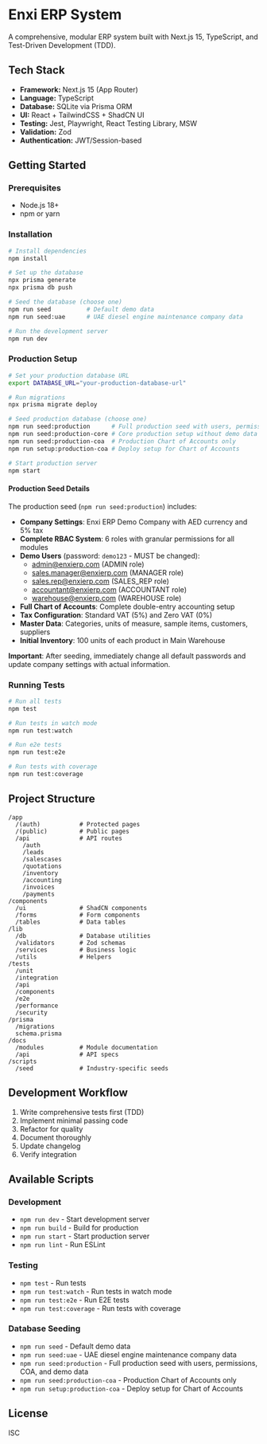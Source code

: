 # Enxi ERP System

A comprehensive, modular ERP system built with Next.js 15, TypeScript, and Test-Driven Development (TDD).

## Tech Stack

- **Framework:** Next.js 15 (App Router)
- **Language:** TypeScript
- **Database:** SQLite via Prisma ORM
- **UI:** React + TailwindCSS + ShadCN UI
- **Testing:** Jest, Playwright, React Testing Library, MSW
- **Validation:** Zod
- **Authentication:** JWT/Session-based

## Getting Started

### Prerequisites

- Node.js 18+ 
- npm or yarn

### Installation

```bash
# Install dependencies
npm install

# Set up the database
npx prisma generate
npx prisma db push

# Seed the database (choose one)
npm run seed          # Default demo data
npm run seed:uae      # UAE diesel engine maintenance company data

# Run the development server
npm run dev
```

### Production Setup

```bash
# Set your production database URL
export DATABASE_URL="your-production-database-url"

# Run migrations
npx prisma migrate deploy

# Seed production database (choose one)
npm run seed:production      # Full production seed with users, permissions, COA, and demo data
npm run seed:production-core # Core production setup without demo data (minimal seed)
npm run seed:production-coa  # Production Chart of Accounts only
npm run setup:production-coa # Deploy setup for Chart of Accounts

# Start production server
npm start
```

#### Production Seed Details

The production seed (`npm run seed:production`) includes:

- **Company Settings**: Enxi ERP Demo Company with AED currency and 5% tax
- **Complete RBAC System**: 6 roles with granular permissions for all modules
- **Demo Users** (password: `demo123` - MUST be changed):
  - admin@enxierp.com (ADMIN role)
  - sales.manager@enxierp.com (MANAGER role)
  - sales.rep@enxierp.com (SALES_REP role)
  - accountant@enxierp.com (ACCOUNTANT role)
  - warehouse@enxierp.com (WAREHOUSE role)
- **Full Chart of Accounts**: Complete double-entry accounting setup
- **Tax Configuration**: Standard VAT (5%) and Zero VAT (0%)
- **Master Data**: Categories, units of measure, sample items, customers, suppliers
- **Initial Inventory**: 100 units of each product in Main Warehouse

**Important**: After seeding, immediately change all default passwords and update company settings with actual information.

### Running Tests

```bash
# Run all tests
npm test

# Run tests in watch mode
npm run test:watch

# Run e2e tests
npm run test:e2e

# Run tests with coverage
npm run test:coverage
```

## Project Structure

```
/app
  /(auth)           # Protected pages
  /(public)         # Public pages
  /api              # API routes
    /auth
    /leads
    /salescases
    /quotations
    /inventory
    /accounting
    /invoices
    /payments
/components
  /ui               # ShadCN components
  /forms            # Form components
  /tables           # Data tables
/lib
  /db               # Database utilities
  /validators       # Zod schemas
  /services         # Business logic
  /utils            # Helpers
/tests
  /unit
  /integration
  /api
  /components
  /e2e
  /performance
  /security
/prisma
  /migrations
  schema.prisma
/docs
  /modules          # Module documentation
  /api              # API specs
/scripts
  /seed             # Industry-specific seeds
```

## Development Workflow

1. Write comprehensive tests first (TDD)
2. Implement minimal passing code
3. Refactor for quality
4. Document thoroughly
5. Update changelog
6. Verify integration

## Available Scripts

### Development
- `npm run dev` - Start development server
- `npm run build` - Build for production
- `npm run start` - Start production server
- `npm run lint` - Run ESLint

### Testing
- `npm test` - Run tests
- `npm run test:watch` - Run tests in watch mode
- `npm run test:e2e` - Run E2E tests
- `npm run test:coverage` - Run tests with coverage

### Database Seeding
- `npm run seed` - Default demo data
- `npm run seed:uae` - UAE diesel engine maintenance company data
- `npm run seed:production` - Full production seed with users, permissions, COA, and demo data
- `npm run seed:production-coa` - Production Chart of Accounts only
- `npm run setup:production-coa` - Deploy setup for Chart of Accounts

## License

ISC